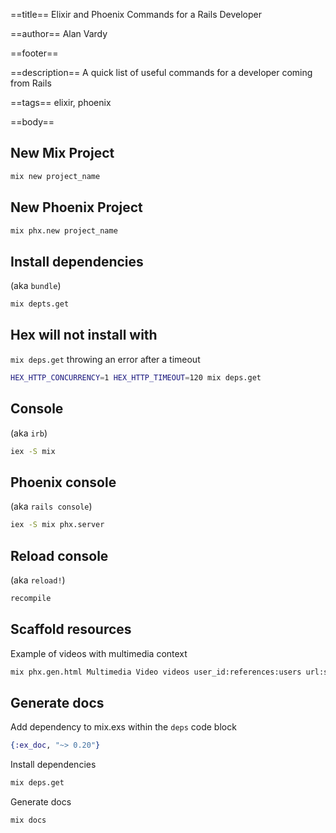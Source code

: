 ==title==
Elixir and Phoenix Commands for a Rails Developer

==author==
Alan Vardy

==footer==


==description==
A quick list of useful commands for a developer coming from Rails

==tags==
elixir, phoenix

==body==
## New Mix Project

```bash
mix new project_name
```

## New Phoenix Project

```bash
mix phx.new project_name
```

## Install dependencies

(aka `bundle`)

```bash
mix depts.get
```

## Hex will not install with 

`mix deps.get` throwing an error after a timeout

```bash
HEX_HTTP_CONCURRENCY=1 HEX_HTTP_TIMEOUT=120 mix deps.get
```

## Console

(aka `irb`)

```bash
iex -S mix
```

## Phoenix console

(aka `rails console`)

```bash
iex -S mix phx.server
```

## Reload console

(aka `reload!`)

```bash
recompile
```

## Scaffold resources

Example of videos with multimedia context

```bash
mix phx.gen.html Multimedia Video videos user_id:references:users url:string title:string description:text
```

## Generate docs

Add dependency to mix.exs within the `deps` code block

```elixir
{:ex_doc, "~> 0.20"}
```

Install dependencies

```bash
mix deps.get
```

Generate docs

```bash
mix docs
```
